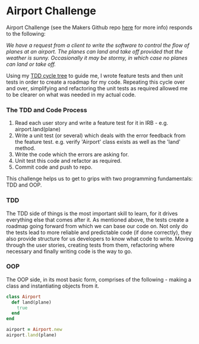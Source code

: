# Airport Challenge

Airport Challenge (see the Makers Github repo [here](https://github.com/makersacademy/airport_challenge "Makers Airport Challenge Github") for more info) responds to the following:

*We have a request from a client to write the software to control the flow of planes at an airport. The planes can land and take off provided that the weather is sunny. Occasionally it may be stormy, in which case no planes can land or take off.*

Using my [TDD cycle tree](./tdd_cycle_tree.png) to guide me, I wrote feature tests and then unit tests in order to create a roadmap for my code. Repeating this cycle over and over, simplifying and refactoring the unit tests as required allowed me to be clearer on what was needed in my actual code.

### The TDD and Code Process 

1. Read each user story and write a feature test for it in IRB - e.g. airport.land(plane)
2. Write a unit test (or several) which deals with the error feedback from the feature test. e.g. verify 'Airport' class exists as well as the 'land' method.
3. Write the code which the errors are asking for.
4. Unit test this code and refactor as required.
5. Commit code and push to repo.

This challenge helps us to get to grips with two programming fundamentals: TDD and OOP.

### TDD

The TDD side of things is the most important skill to learn, for it drives everything else that comes after it. As mentioned above, the tests create a roadmap going forward from which we can base our code on. Not only do the tests lead to more reliable and predictable code (if done correctly), they also provide structure for us developers to know what code to write. Moving through the user stories, creating tests from them, refactoring where necessary and finally writing code is the way to go.

### OOP

The OOP side, in its most basic form, comprises of the following - making a class and instantiating objects from it.

```ruby
class Airport
  def land(plane)
    true
  end
end
```

```ruby
airport = Airport.new
airport.land(plane)
```
